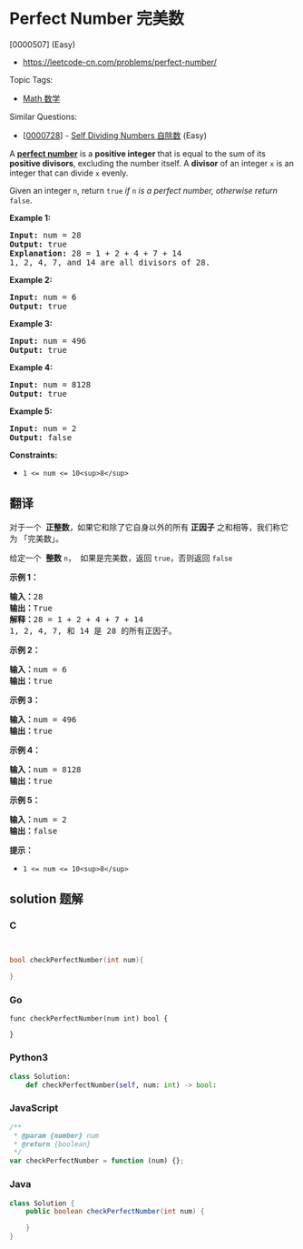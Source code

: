 # Perfect Number 完美数

[0000507] (Easy)

- https://leetcode-cn.com/problems/perfect-number/

Topic Tags:

- [Math 数学](https://leetcode-cn.com/tag/math/)

Similar Questions:

- [[0000728](https://leetcode-cn.com/problems/self-dividing-numbers/)] - [Self Dividing Numbers 自除数](./0000728.self-dividing-numbers.md) (Easy)

A [**perfect number**](https://en.wikipedia.org/wiki/Perfect_number) is a **positive integer** that is equal to the sum of its **positive divisors**, excluding the number itself. A **divisor** of an integer `x` is an integer that can divide `x` evenly.

Given an integer `n`, return `true` _if_ `n` _is a perfect number, otherwise return_ `false`.

**Example 1:**

<pre><strong>Input:</strong> num = 28
<strong>Output:</strong> true
<strong>Explanation:</strong> 28 = 1 + 2 + 4 + 7 + 14
1, 2, 4, 7, and 14 are all divisors of 28.
</pre>

**Example 2:**

<pre><strong>Input:</strong> num = 6
<strong>Output:</strong> true
</pre>

**Example 3:**

<pre><strong>Input:</strong> num = 496
<strong>Output:</strong> true
</pre>

**Example 4:**

<pre><strong>Input:</strong> num = 8128
<strong>Output:</strong> true
</pre>

**Example 5:**

<pre><strong>Input:</strong> num = 2
<strong>Output:</strong> false
</pre>

**Constraints:**

- `1 <= num <= 10<sup>8</sup>`

## 翻译

对于一个  **正整数**，如果它和除了它自身以外的所有 **正因子** 之和相等，我们称它为 「完美数」。

给定一个  **整数** `n`，  如果是完美数，返回 `true`，否则返回 `false`

**示例 1：**

<pre><strong>输入：</strong>28
<strong>输出：</strong>True
<strong>解释：</strong>28 = 1 + 2 + 4 + 7 + 14
1, 2, 4, 7, 和 14 是 28 的所有正因子。</pre>

**示例 2：**

<pre><strong>输入：</strong>num = 6
<strong>输出：</strong>true
</pre>

**示例 3：**

<pre><strong>输入：</strong>num = 496
<strong>输出：</strong>true
</pre>

**示例 4：**

<pre><strong>输入：</strong>num = 8128
<strong>输出：</strong>true
</pre>

**示例 5：**

<pre><strong>输入：</strong>num = 2
<strong>输出：</strong>false
</pre>

**提示：**

- `1 <= num <= 10<sup>8</sup>`

## solution 题解

### C

```c


bool checkPerfectNumber(int num){

}
```

### Go

```golang
func checkPerfectNumber(num int) bool {

}
```

### Python3

```python
class Solution:
    def checkPerfectNumber(self, num: int) -> bool:
```

### JavaScript

```javascript
/**
 * @param {number} num
 * @return {boolean}
 */
var checkPerfectNumber = function (num) {};
```

### Java

```java
class Solution {
    public boolean checkPerfectNumber(int num) {

    }
}
```

